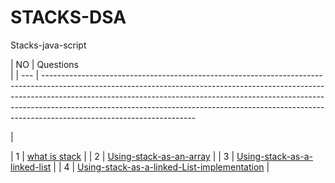 # STACKS-DSA
Stacks-java-script


| NO  | Questions                                                                                                                                                                    
|
| --- | --------------------------------------------------------------------------------------------------------------------------------------------------------------------------------------------------------------------------------------------------------------------------------------------------------------------------------------------------------------

|     


|  1  | [what is stack](#)                                                                                                                                                         |
|  2  | [Using-stack-as-an-array](#)                                                                                                                                               |
|  3  | [Using-stack-as-a-linked-list](#)                                                                                                                                          |
|  4  | [Using-stack-as-a-linked-List-implementation](#)                                                                                                                           |
